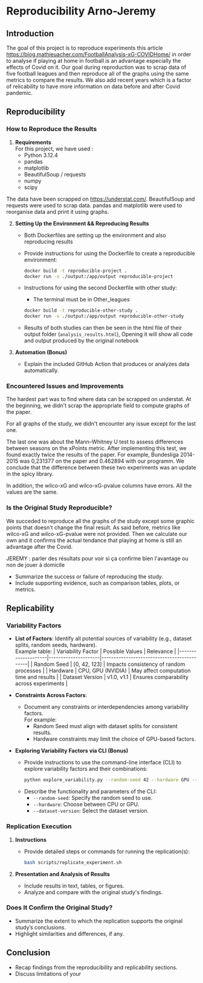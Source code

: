 # Reproducibility Arno-Jeremy

## Introduction

The goal of this project is to reproduce experiments this article https://blog.mathieuacher.com/FootballAnalysis-xG-COVIDHome/ in order to analyse if playing at home in football is an advantage especially the effects of Covid on it. Our goal during reproduction was to scrap data of five football leagues and then reproduce all of the graphs using the same metrics to compare the results. We also add recent years which is a factor of relicability to have more information on data before and after Covid pandemic. 

## Reproducibility

### How to Reproduce the Results
1. **Requirements**  
   For this project, we have used : 
    - Python 3.12.4
    - pandas
    - matplotlib
    - BeautifulSoup / requests
    - numpy
    - scipy

The data have been scrapped on https://understat.com/. BeautifulSoup and requests were used to scrap data. pandas and matplotlib were used to reorganise data and print it using graphs.

2. **Setting Up the Environment && Reproducing Results**  
   - Both Dockerfiles are setting up the environment and also reproducing results
   - Provide instructions for using the Dockerfile to create a reproducible environment:  
     ```bash
     docker build -t reproducible-project .
     docker run -v ./output:/app/output reproducible-project
     ```
  
   - Instructions for using the second Dockerfile with other study:
     - The terminal must be in Other_leagues
     ```bash
     docker build -t reproducible-other-study .
     docker run -v ./output:/app/output reproducible-other-study
     ```

   - Results of both studies can then be seen in the html file of their output folder (`analysis_results.html`), 
     Opening it will show all code and output produced by the original notebook

4. **Automation (Bonus)**  
   - Explain the included GitHub Action that produces or analyzes data automatically.  
    
### Encountered Issues and Improvements

The hardest part was to find where data can be scrapped on understat. At the beginning, we didn't scrap the appropriate field to compute graphs of the paper.

For all graphs of the study, we didn't encounter any issue except for the last one.

The last one was about the Mann–Whitney U test to assess differences between seasons on the xPoints metric.
After implementing this test, we found exactly twice the results of the paper. For example, Bundesliga 2014-2015 was 0,231377 on the paper and 0.462894 with our programm. We conclude that the difference between these two experiments was an update in the spicy library. 

In addition, the wilco-xG and wilco-xG-pvalue columns have errors. All the values are the same.

### Is the Original Study Reproducible?

We succeded to reproduce all the graphs of the study except some graphic points that doesn't change the final result. As said before, metrics like wilco-xG and wilco-xG-pvalue were not provided. Then we calculate our own and it confirms the actual tendance that playing at home is still an advantage after the Covid.

JEREMY : parler des résultats pour voir si ça confirme bien l'avantage ou non de jouer à domicile

- Summarize the success or failure of reproducing the study.
- Include supporting evidence, such as comparison tables, plots, or metrics.

## Replicability

### Variability Factors
- **List of Factors**: Identify all potential sources of variability (e.g., dataset splits, random seeds, hardware).  
  Example table:
  | Variability Factor | Possible Values     | Relevance                                   |
  |--------------------|---------------------|--------------------------------------------|
  | Random Seed        | [0, 42, 123]       | Impacts consistency of random processes    |
  | Hardware           | CPU, GPU (NVIDIA)  | May affect computation time and results    |
  | Dataset Version    | v1.0, v1.1         | Ensures comparability across experiments   |

- **Constraints Across Factors**:  
  - Document any constraints or interdependencies among variability factors.  
    For example:
    - Random Seed must align with dataset splits for consistent results.
    - Hardware constraints may limit the choice of GPU-based factors.

- **Exploring Variability Factors via CLI (Bonus)**  
   - Provide instructions to use the command-line interface (CLI) to explore variability factors and their combinations:  
     ```bash
     python explore_variability.py --random-seed 42 --hardware GPU --dataset-version v1.1
     ```
   - Describe the functionality and parameters of the CLI:
     - `--random-seed`: Specify the random seed to use.
     - `--hardware`: Choose between CPU or GPU.
     - `--dataset-version`: Select the dataset version.


### Replication Execution
1. **Instructions**  
   - Provide detailed steps or commands for running the replication(s):  
     ```bash
     bash scripts/replicate_experiment.sh
     ```

2. **Presentation and Analysis of Results**  
   - Include results in text, tables, or figures.
   - Analyze and compare with the original study's findings.

### Does It Confirm the Original Study?
- Summarize the extent to which the replication supports the original study’s conclusions.
- Highlight similarities and differences, if any.

## Conclusion
- Recap findings from the reproducibility and replicability sections.
- Discuss limitations of your
